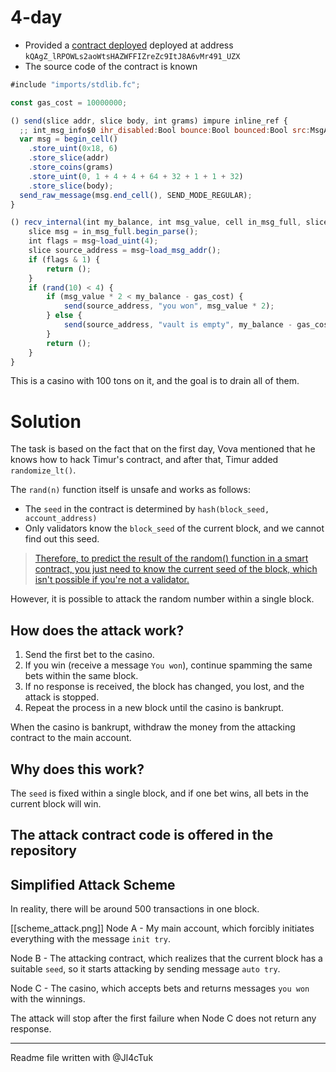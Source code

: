 # 4-day
- Provided a [contract deployed](https://testnet.tonviewer.com/kQAgZ_lRPOWLs2aoWtsHAZWFFIZreZc9ItJ8A6vMr491_UZX) deployed at address `kQAgZ_lRPOWLs2aoWtsHAZWFFIZreZc9ItJ8A6vMr491_UZX`
- The source code of the contract is known

```jsx
#include "imports/stdlib.fc";

const gas_cost = 10000000;

() send(slice addr, slice body, int grams) impure inline_ref {
  ;; int_msg_info$0 ihr_disabled:Bool bounce:Bool bounced:Bool src:MsgAddress -> 011000
  var msg = begin_cell()
    .store_uint(0x18, 6)
    .store_slice(addr)
    .store_coins(grams)
    .store_uint(0, 1 + 4 + 4 + 64 + 32 + 1 + 1 + 32)
    .store_slice(body);
  send_raw_message(msg.end_cell(), SEND_MODE_REGULAR);
}

() recv_internal(int my_balance, int msg_value, cell in_msg_full, slice in_msg_body) impure {
    slice msg = in_msg_full.begin_parse();
    int flags = msg~load_uint(4);
    slice source_address = msg~load_msg_addr();
    if (flags & 1) {
        return ();
    }
    if (rand(10) < 4) {
        if (msg_value * 2 < my_balance - gas_cost) {
            send(source_address, "you won", msg_value * 2);
        } else {
            send(source_address, "vault is empty", my_balance - gas_cost);
        }
        return ();
    }
}

```

This is a casino with 100 tons on it, and the goal is to drain all of them.

# Solution

The task is based on the fact that on the first day, Vova mentioned that he knows how to hack Timur's contract, and after that, Timur added `randomize_lt()`.

The `rand(n)` function itself is unsafe and works as follows:

- The  `seed` in the contract is determined by `hash(block_seed, account_address)`
- Only validators know the `block_seed` of the current block, and we cannot find out this seed.

> [Therefore, to predict the result of the random() function in a smart contract, you just need to know the current seed of the block, which isn't possible if you're not a validator.](https://docs.ton.org/v3/guidelines/smart-contracts/security/random-number-generation#how-can-someone-predict-a-random-number)

However, it is possible to attack the random number within a single block.

## How does the attack work?

1. Send the first bet to the casino.
2. If you win (receive a message `You won`), continue spamming the same bets within the same block.
3. If no response is received, the block has changed, you lost, and the attack is stopped.
4. Repeat the process in a new block until the casino is bankrupt.

When the casino is bankrupt, withdraw the money from the attacking contract to the main account.

## Why does this work?

The `seed` is fixed within a single block, and if one bet wins, all bets in the current block will win.

## The attack contract code is offered in the repository

## Simplified Attack Scheme

In reality, there will be around 500 transactions in one block.

[[scheme_attack.png]]
Node A - My main account, which forcibly initiates everything with the message `init try`.

Node B - The attacking contract, which realizes that the current block has a suitable `seed`, so it starts attacking by sending message  `auto try`.

Node C - The casino, which accepts bets and returns messages `you won` with the winnings.

The attack will stop after the first failure when Node C does not return any response.

--------
Readme file written with @Jl4cTuk
